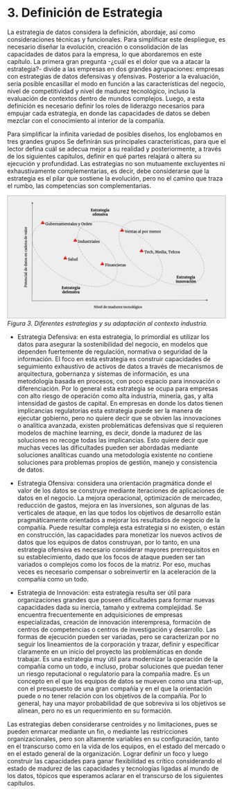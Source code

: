 # 3. Definición de Estrategia

La estrategia de datos considera la definición, abordaje, así como consideraciones técnicas y funcionales. Para simplificar este despliegue, es necesario diseñar la evolución, creación o consolidación de las capacidades de datos para la empresa, lo que abordaremos en este capítulo. La primera gran pregunta -¿cuál es el dolor que va a atacar la estrategia?- divide a las empresas en dos grandes agrupaciones: empresas con estrategias de datos defensivas y ofensivas. Posterior a la evaluación, sería posible encasillar el modo en función a las características del negocio, nivel de competitividad y nivel de madurez tecnológico, incluso la evaluación de contextos dentro de mundos complejos. Luego, a esta definición es necesario definir los roles de liderazgo necesarios para empujar cada estrategia, en donde las capacidades de datos se deben mezclar con el conocimiento al interior de la compañía.

Para simplificar la infinita variedad de posibles diseños, los englobamos en tres grandes grupos Se definirán sus principales características, para que el lector defina cuál se adecua mejor a su realidad y posteriormente, a través de los siguientes capítulos, definir en qué partes relajará o altera su ejecución y profundidad. Las estrategias no son mutuamente excluyentes ni exhaustivamente complementarias, es decir, debe considerarse que la estrategia es el pilar que sostiene la evolución, pero no el camino que traza el rumbo, las competencias son complementarias.

![Ilustración 3](resources/ilustracion_3.png)
*Figura 3. Diferentes estrategias y su adaptación al contexto industria.*

* Estrategia Defensiva: en esta estrategia, lo primordial es utilizar los datos para asegurar la sostenibilidad del negocio, en modelos que dependen fuertemente de regulación, normativa o seguridad de la información. El foco en esta estrategia es construir capacidades de seguimiento exhaustivo de activos de datos a través de mecanismos de arquitectura, gobernanza y sistemas de información, es una metodología basada en procesos, con poco espacio para innovación o diferenciación. Por lo general esta estrategia se ocupa para empresas con alto riesgo de operación como alta industria, minería, gas, y alta intensidad de gastos de capital. En empresas en donde los datos tienen implicancias regulatorias esta estrategia puede ser la manera de ejecutar gobierno, pero no quiere decir que se obvien las innovaciones o analítica avanzada, existen problemáticas defensivas que si requieren modelos de machine learning, es decir, donde la madurez de las soluciones no recoge todas las implicancias. Esto quiere decir que muchas veces las dificultades pueden ser abordadas mediante soluciones analíticas cuando una metodología existente no contiene soluciones para problemas propios de gestión, manejo y consistencia de datos.

* Estrategia Ofensiva: considera una orientación pragmática donde el valor de los datos se construye mediante iteraciones de aplicaciones de datos en el negocio. La mejora operacional, optimización de mercadeo, reducción de gastos, mejora en las inversiones, son algunas de las verticales de ataque, en las que todos los objetivos de desarrollo están pragmáticamente orientados a mejorar los resultados de negocio de la compañía. Puede resultar compleja esta estrategia si no existen, o están en construcción, las capacidades para monetizar los nuevos activos de datos que los equipos de datos construyan, por lo tanto, en una estrategia ofensiva es necesario considerar mayores prerrequisitos en su establecimiento, dado que los focos de ataque pueden ser tan variados o complejos como los focos de la matriz. Por eso, muchas veces es necesario compensar o sobreinvertir en la aceleración de la compañía como un todo.

* Estrategia de Innovación: esta estrategia resulta ser útil para organizaciones grandes que poseen dificultades para formar nuevas capacidades dada su inercia, tamaño y extrema complejidad. Se encuentra frecuentemente en adquisiciones de empresas especializadas, creación de innovación interempresa, formación de centros de competencias o centros de investigación y desarrollo. Las formas de ejecución pueden ser variadas, pero se caracterizan por no seguir los lineamientos de la corporación y trazar, definir y especificar claramente en un inicio del proyecto las problemáticas en donde trabajar. Es una estrategia muy útil para modernizar la operación de la compañía como un todo, e incluso, probar soluciones que puedan tener un riesgo reputacional o regulatorio para la compañía madre. Es un concepto en el que los equipos de datos se mueven como una start-up, con el presupuesto de una gran compañía y en el que la orientación puede o no tener relación con los objetivos de la compañía. Por lo general, hay una mayor probabilidad de que sobreviva si los objetivos se alinean, pero no es un requerimiento en su formación.

Las estrategias deben considerarse centroides y no limitaciones, pues se pueden enmarcar mediante un fin, o mediante las restricciones organizacionales, pero son altamente variables en su configuración, tanto en el transcurso como en la vida de los equipos, en el estado del mercado o en el estado general de la organización. Lograr definir un foco y luego construir las capacidades para ganar flexibilidad es crítico considerando el estado de madurez de las capacidades y tecnologías ligadas al mundo de los datos, tópicos que esperamos aclarar en el transcurso de los siguientes capítulos.
